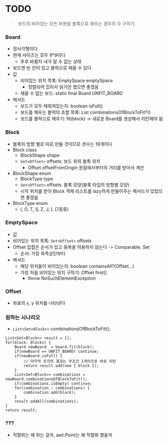 # TODO
> 보드의 비어있는 모든 부분을 블록으로 채우는 경우의 수 구하기 

### Board
- 정사각형이다
- 현재 사이즈는 모두 9*9이다
    - 추후 바뀔지 내가 알 수 없는 상태
- 보드엔 빈 칸이 있고 블럭으로 채울 수 있다
- 값
  - 비어있는 위치 목록: EmptySpace emptySpace
    - 정렬되어 있어서 읽기만 했으면 좋겠음
  - 채울 수 없는 보드: static final Board UNFIT_BOARD
- 메서드
    - 보드가 모두 채워져있는지: boolean isFull()
    - 보드를 채우는 블럭의 조합 목록: List combinationsOfBlockToFit?()
    - 보드를 블럭으로 채우기: fit(block) -> 새로운 Board를 생성해서 리턴해야 됨

### Block
- 블록의 방향 별로 따로 만들 것이므로 갯수는 19개이다
- Block class
    - BlockShape shape
    - `Set<Offset>` offsets: 보드 위의 블록 위치
        - Offset offsetFromOrigin 원점에서부터의 거리를 받아서 계산
- BlockShape enum
    - BlockType type
    - `Set<Offset>` offsets: 블록 모양(블록 타입의 방향별 모양)
    - 시작 위치를 받아 Block 객체 리스트를 lazy하게 만들어주는 메서드가 있었으면 좋겠음
- BlockType enum
    - I, O, T, S, Z, J, L (7종류)

### EmptySpace
- 값
-   비어있는 위치 목록: `Set<Offset>` offsets
- Offset 집합은 순서가 있고 중복을 허용하지 않는다 -> Comparable, Set
  - 순서: 가장 좌측상단부터
- 메서드
  - 해당 위치들이 비어있는지: boolean containsAll?(Offset...)
  - 가장 처음 비어있는 위치 구하기: Offset first()
    - throw NoSuchElementException
  
### Offset
- 좌표의 x, y 위치를 나타낸다

### 원하는 시나리오
- `List<Set<Block>>` combinationsOfBlockToFit();

```
List<Set<Block>> result = [];
for(block: Blocks) {
    Board newBoard  = board.fit(block);
    if(newBoard == UNFIT_BOARD) continue; 
    if(newBoard.isFull) { 
        // 마지막 조각의 결과는 무조건 1개이므로 바로 리턴
        return result.add(new { block });
    }
    List<Set<Block>> combinations = newBoard.combinationsOfBlockToFit();
    if(combinations.isEmpty) continue;
    for(combination : combinations) {
        combination.add(block);
    }
    result.addAll(combinations);
}
return result;
```

### ???
- 직렬화는 왜 하는 걸까, awt.Point는 왜 직렬화 했을까